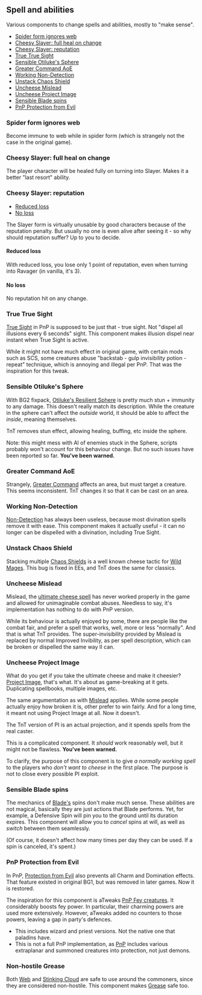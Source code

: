 ## Spell and abilities

Various components to change spells and abilities, mostly to "make sense".

- [Spider form ignores web](#spider-form-ignores-web)
- [Cheesy Slayer: full heal on change](#cheesy-slayer-full-heal-on-change)
- [Cheesy Slayer: reputation](#cheesy-slayer-reputation)
- [True True Sight](#true-true-sight)
- [Sensible Otiluke's Sphere](#sensible-otilukes-sphere)
- [Greater Command AoE](#greater-command-aoe)
- [Working Non-Detection](#working-non-detection)
- [Unstack Chaos Shield](#unstack-chaos-shield)
- [Uncheese Mislead](#uncheese-mislead)
- [Uncheese Project Image](#uncheese-project-image)
- [Sensible Blade spins](#sensible-blade-spins)
- [PnP Protection from Evil](#pnp-protection-from-evil)

### Spider form ignores web

Become immune to web while in spider form (which is strangely not the case in the original game).

### Cheesy Slayer: full heal on change

The player character will be healed fully on turning into Slayer. Makes it a better "last resort" ability.

### Cheesy Slayer: reputation

- [Reduced loss](#reduced-loss)
- [No loss](#no-loss)

The Slayer form is virtually unusable by good characters because of the reputation penalty. But usually no one is even alive after seeing it - so why should reputation suffer? Up to you to decide.

#### Reduced loss

With reduced loss, you lose only 1 point of reputation, even when turning into Ravager (in vanilla, it's 3).

#### No loss

No reputation hit on any change.

### True True Sight

[True Sight](https://pihwiki.bgforge.net/Baldur's_Gate:_Arcane_Spells_List#True_Sight) in PnP is supposed to be just that - true sight. Not "dispel all illusions every 6 seconds" sight. This component makes illusion dispel near instant when True Sight is active.

While it might not have much effect in original game, with certain mods such as SCS, some creatures abuse "backstab - gulp invisibility potion - repeat" technique, which is annoying and illegal per PnP. That was the inspiration for this tweak.

### Sensible Otiluke's Sphere

With BG2 fixpack, [Otiluke's Resilient Sphere](https://pihwiki.bgforge.net/Baldur's_Gate:_Arcane_Spells_List#Otiluke.27s_Resilient_Sphere) is pretty much stun + immunity to any damage. This doesn't really match its description. While the creature in the sphere can't affect the _outside_ world, it should be able to affect the _inside_, meaning themselves.

TnT removes stun effect, allowing healing, buffing, etc inside the sphere.

Note: this might mess with AI of enemies stuck in the Sphere, scripts probably won't account for this behaviour change. But no such issues have been reported so far. **You've been warned.**

### Greater Command AoE

Strangely, [Greater Command](https://pihwiki.bgforge.net/Baldur's_Gate:_Divine_Spells_List#Greater_Command) affects an area, but must target a creature. This seems inconsistent. TnT changes it so that it can be cast on an area.

### Working Non-Detection

[Non-Detection](https://pihwiki.bgforge.net/Baldur's_Gate:_Arcane_Spells_List#Non-Detection) has always been useless, because most divination spells remove it with ease. This component makes it actually useful - it can no longer can be dispelled with a divination, including True Sight.

### Unstack Chaos Shield

Stacking multiple [Chaos Shields](https://pihwiki.bgforge.net/Baldur's_Gate:_Arcane_Spells_List#Chaos_Shield) is a well known cheese tactic for [Wild Mages](https://pihwiki.bgforge.net/Baldur's_Gate:_Wild_Mage_Compendium). This bug is fixed in EEs, and TnT does the same for classics.

### Uncheese Mislead

Mislead, the [ultimate cheese spell](https://pihwiki.bgforge.net/Baldur's_Gate:_Arcane_Spells_List#Mislead) has never worked properly in the game and allowed for unimaginable combat abuses. Needless to say, it's implementation has nothing to do with PnP version.

While its behaviour is actually enjoyed by some, there are people like the combat fair, and prefer a spell that works, well, more or less "normally". And that is what TnT provides. The super-invisibility provided by Mislead is replaced by normal Improved Invibility, as per spell description, which can be broken or dispelled the same way II can.

### Uncheese Project Image

What do you get if you take the ultimate cheese and make it cheesier? [Project Image](https://pihwiki.bgforge.net/Baldur's_Gate:_Arcane_Spells_List#Project_Image), that's what. It's about as game-breaking at it gets. Duplicating spellbooks, multiple images, etc.

The same argumentation as with [Mislead](#uncheese-mislead) applies. While some people actually enjoy how broken it is, other prefer to win fairly. And for a long time, it meant not using Project Image at all. Now it doesn't.

The TnT version of PI is an actual projection, and it spends spells from the real caster.

This is a complicated component. It _should_ work reasonably well, but it might not be flawless. **You've been warned.**

To clarify, the purpose of this component is to give _a normally working spell_ to the players who _don't want to cheese_ in the first place. The purpose is not to close every possible PI exploit.

### Sensible Blade spins

The mechanics of [Blade's](https://pihwiki.bgforge.net/Baldur's_Gate:_Classes_and_Kits#Bard_Kits) spins don't make much sense. These abilities are not magical, basically they are just actions that Blade performs. Yet, for example, a Defensive Spin will pin you to the ground until its duration expires. This component will allow you to _cancel_ spins at will, as well as _switch_ between them seamlessly.

(Of course, it doesn't affect how many times per day they can be used. If a spin is canceled, it's spent.)

### PnP Protection from Evil

In PnP, [Protection from Evil](https://pihwiki.bgforge.net/Baldur%27s_Gate:_Arcane_Spells_List#Protection_from_Evil) also prevents all Charm and Domination effects. That feature existed in original BG1, but was removed in later games. Now it is restored.

The inspiration for this component is aTweaks [PnP Fey creatures](http://readme.spellholdstudios.net/rr_fey.html). It considerably boosts fey power. In particular, their charming powers are used more extensively. However, aTweaks added no counters to those powers, leaving a gap in party's defences.

- This includes wizard and priest versions. Not the native one that paladins have.
- This is not a full PnP implementation, as [PnP](https://adnd2e.fandom.com/wiki/Protection_from_Evil) includes various extraplanar and summoned creatures into protection, not just demons.

### Non-hostile Grease

Both [Web](https://pihwiki.bgforge.net/Baldur%27s_Gate:_Arcane_Spells_List#Web) and [Stinking Cloud](https://pihwiki.bgforge.net/Baldur%27s_Gate:_Arcane_Spells_List#Stinking_Cloud) are safe to use around the commoners, since they are considered non-hostile. This component makes [Grease](https://pihwiki.bgforge.net/Baldur%27s_Gate:_Arcane_Spells_List#Grease) safe too.
